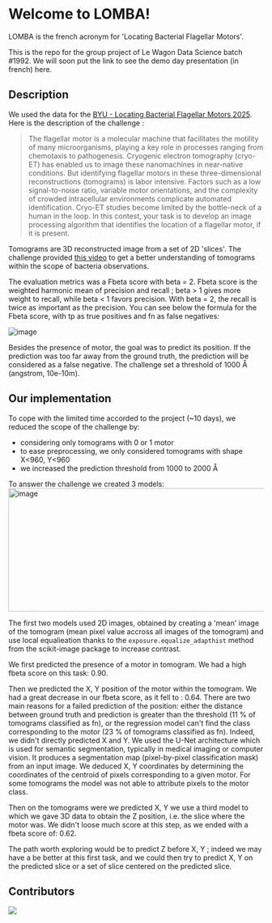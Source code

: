 # Welcome to LOMBA!

LOMBA is the french acronym for 'Locating Bacterial Flagellar Motors'. 

This is the repo for the group project of Le Wagon Data Science batch #1992. We will soon put the link to see the demo day presentation (in french) here.

## Description
We used the data for the [BYU - Locating Bacterial Flagellar Motors 2025](https://www.kaggle.com/competitions/byu-locating-bacterial-flagellar-motors-2025). Here is the description of the challenge :

> The flagellar motor is a molecular machine that facilitates the motility of many microorganisms, playing a key role in processes ranging from chemotaxis to pathogenesis. Cryogenic electron tomography (cryo-ET) has enabled us to image these nanomachines in near-native conditions. But identifying flagellar motors in these three-dimensional reconstructions (tomograms) is labor intensive. Factors such as a low signal-to-noise ratio, variable motor orientations, and the complexity of crowded intracellular environments complicate automated identification. Cryo-ET studies become limited by the bottle-neck of a human in the loop. In this contest, your task is to develop an image processing algorithm that identifies the location of a flagellar motor, if it is present.

Tomograms are 3D reconstructed image from a set of 2D 'slices'. The challenge provided [this video](https://www.cellstructureatlas.org/6-2-flagellar-motor.html) to get a better understanding of tomograms within the scope of bacteria observations.

The evaluation metrics was a Fbeta score with beta = 2. Fbeta score is the weighted harmonic mean of precision and recall ; beta > 1 gives more weight to recall, while beta < 1 favors precision.
With beta = 2, the recall is twice as important as the precision. You can see below the formula for the Fbeta score, with tp as true positives and fn as false negatives:

![image](https://github.com/user-attachments/assets/7777e62c-e097-4e75-b59c-9945d09779f9)

Besides the presence of motor, the goal was to predict its position. If the prediction was too far away from the ground truth, the prediction will be considered as a false negative. The challenge set a threshold of 1000 Å (angstrom, 10e-10m).

## Our implementation
To cope with the limited time accorded to the project (~10 days), we reduced the scope of the challenge by:
  - considering only tomograms with 0 or 1 motor
  - to ease preprocessing, we only considered tomograms with shape X<960, Y<960 
  - we increased the prediction threshold from 1000 to 2000 Å

To answer the challenge we created 3 models:
<img width="1785" height="244" alt="image" src="https://github.com/user-attachments/assets/6232e520-1f8b-4e45-970e-157c1d74af9b" />



The first two models used 2D images, obtained by creating a 'mean' image of the tomogram (mean pixel value accross all images of the tomogram) and use local equalieation thanks to the `exposure.equalize_adapthist` method from the scikit-image package to increase contrast.

We first predicted the presence of a motor in tomogram. We had a high fbeta score on this task: 0.90.

Then we predicted the X, Y position of the motor within the tomogram. We had a great decrease in our fbeta score, as it fell to : 0.64. There are two main reasons for a failed prediction of the position: either the distance between ground truth and prediction is greater than the threshold (11 % of tomograms classified as fn), or the regression model can't find the class corresponding to the motor (23 % of tomograms classified as fn). Indeed, we didn't directly predicted X and Y. We used the U-Net architecture which is used for semantic segmentation, typically in medical imaging or computer vision. It produces a segmentation map (pixel-by-pixel classification mask) from an input image. We deduced X, Y coordinates by determining the coordinates of the centroid of pixels corresponding to a given motor. For some tomograms the model was not able to attribute pixels to the motor class.

Then on the tomograms were we predicted X, Y we use a third model to which we gave 3D data to obtain the Z position, i.e. the slice where the motor was. We didn't loose much score at this step, as we ended with a fbeta score of: 0.62.

The path worth exploring would be to predict Z before X, Y ; indeed we may have a be better at this first task, and we could then try to predict X, Y on the predicted slice or a set of slice centered on the predicted slice.



## Contributors
<a href="https://github.com/mc-will/BYU_Locating-Bacterial_Flagellar_Motors_2025/graphs/contributors">
  <img src="https://contrib.rocks/image?repo=mc-will/BYU_Locating-Bacterial_Flagellar_Motors_2025" />
</a>
